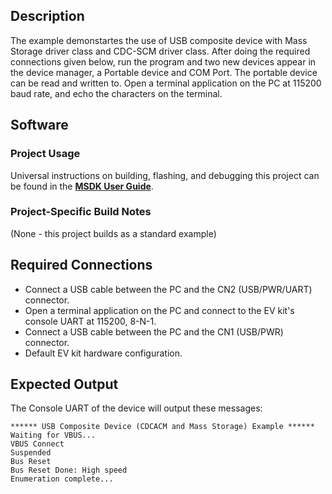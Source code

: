 ## Description

The example demonstartes the use of USB composite device with Mass Storage driver class and CDC-SCM driver class. After doing the required connections given below, run the program and two new devices appear in the device manager, a Portable device and COM Port. The portable device can be read and written to. Open a terminal application on the PC at 115200 baud rate, and echo the characters on the terminal.

## Software

### Project Usage

Universal instructions on building, flashing, and debugging this project can be found in the **[MSDK User Guide](https://analog-devices-msdk.github.io/msdk/USERGUIDE/)**.

### Project-Specific Build Notes

(None - this project builds as a standard example)

## Required Connections

-   Connect a USB cable between the PC and the CN2 (USB/PWR/UART) connector.
-   Open a terminal application on the PC and connect to the EV kit's console UART at 115200, 8-N-1.
-   Connect a USB cable between the PC and the CN1 (USB/PWR) connector. 
-   Default EV kit hardware configuration.

## Expected Output

The Console UART of the device will output these messages:

```
****** USB Composite Device (CDCACM and Mass Storage) Example ******
Waiting for VBUS...
VBUS Connect
Suspended
Bus Reset
Bus Reset Done: High speed
Enumeration complete...
```
